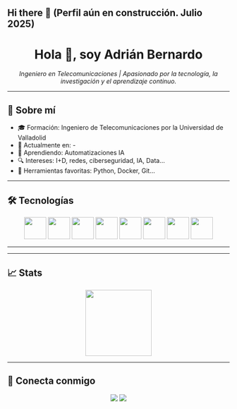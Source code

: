 ## Hi there 👋 (Perfil aún en construcción. Julio 2025)

<!-- Profile README for Adrian Bernardo -->

<h1 align="center">Hola 👋, soy Adrián Bernardo</h1>
<p align="center">
<!--  <img src="https://trots.es/cv/abbbrou.jpg" width="100" /><br> -->
  <em>Ingeniero en Telecomunicaciones | Apasionado por la tecnología, la investigación y el aprendizaje continuo.</em>
</p>

---

## 🧠 Sobre mí

- 🎓 Formación: Ingeniero de Telecomunicaciones por la Universidad de Valladolid
- 💼 Actualmente en: -
- 🌱 Aprendiendo: Automatizaciones IA
- 🔍 Intereses: I+D, redes, ciberseguridad, IA, Data...
- 🧰 Herramientas favoritas: Python, Docker, Git...

---

## 🛠️ Tecnologías

<div align="center">
  <img src="https://cdn.jsdelivr.net/gh/devicons/devicon/icons/python/python-original.svg" width="50" />
  <img src="https://cdn.jsdelivr.net/gh/devicons/devicon/icons/docker/docker-original.svg" width="50" />
  <img src="https://cdn.jsdelivr.net/gh/devicons/devicon/icons/github/github-original.svg" width="50" />
  <img src="https://cdn.jsdelivr.net/gh/devicons/devicon/icons/linux/linux-original.svg" width="50" />
  <img src="https://cdn.jsdelivr.net/gh/devicons/devicon/icons/amazonwebservices/amazonwebservices-original-wordmark.svg" width="50" /> 
  <img src="https://cdn.jsdelivr.net/gh/devicons/devicon/icons/azure/azure-original.svg" width="50" /> 
  <img src="https://cdn.jsdelivr.net/gh/devicons/devicon/icons/cloudflare/cloudflare-original-wordmark.svg" width="50" /> 
  <img src="https://cdn.jsdelivr.net/gh/devicons/devicon/icons/jupyter/jupyter-original-wordmark.svg" width="50" /> 
  <!-- Añade más según tus conocimientos -->
</div>

---
<!--
## 📸 Proyectos destacados

| Proyecto | Descripción | Tecnologías | Imagen |
|---------|-------------|-------------|--------|
| `Smart Parking` | Sistema IoT para detectar plazas libres | LoRa, TTN, Bluetooth | ![img](link_a_foto_o_gif) |
| `Reconstrucción de señal` | Procesado digital de audio en FPGA | VHDL, Vivado | ![img](link_a_foto) |
| `Proxy Flask` | Autenticación con JWT a servidor local | Flask, Apache | ![img](link) |

---
-->
<!--
## 🗂️ Repos públicos recientes

<!-- Esto se puede automatizar con GitHub Actions, pero puedes ponerlo manual 
- 🔧 [`sample-iot-lora`](https://github.com/adrianbernardo/sample-iot-lora): Demo de envío LoRa con TTN
- 🧪 [`fpga-signal-reconstruction`](https://github.com/adrianbernardo/fpga-signal-reconstruction): Reconstrucción de señales de audio
- 🔐 [`flask-auth-proxy`](https://github.com/adrianbernardo/flask-auth-proxy): Proxy de autenticación entre apps locales
-->
---

## 📈 Stats

<p align="center">
  <img src="https://github-readme-stats.vercel.app/api?username=trotss&show_icons=true&theme=radical" height="150"/>
<!--  <img src="https://github-readme-stats.vercel.app/api/top-langs/?username=trotss&layout=compact&theme=radical" height="150"/> -->
</p>

---

## 🤝 Conecta conmigo

<p align="center">
  <a href="https://linkedin.com/in/adri%C3%A1n-bernardo" target="_blank"><img src="https://img.shields.io/badge/-LinkedIn-blue?style=flat-square&logo=linkedin"></a>
  <a href="mailto:contacto@dev.trots.es"><img src="https://img.shields.io/badge/-Email-red?style=flat-square&logo=gmail&logoColor=white"></a>
</p>
